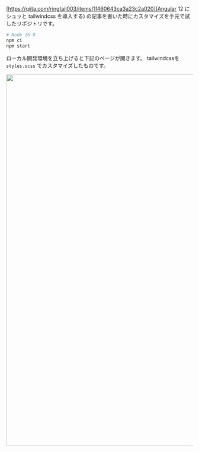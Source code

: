 [https://qiita.com/ringtail003/items/1f460643ca3a23c2a020](Angular 12 にシュッと tailwindcss を導入する) の記事を書いた時にカスタマイズを手元で試したリポジトリです。

```sh
# Node 16.8
npm ci
npm start
```

ローカル開発環境を立ち上げると下記のページが開きます。
tailwindcssを `styles.scss` でカスタマイズしたものです。

<img width="1000" alt="" src="https://user-images.githubusercontent.com/15980747/135724299-e89a07db-2097-4e40-b1fd-f54487862f22.png">

